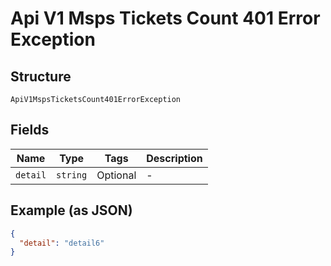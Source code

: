 
# Api V1 Msps Tickets Count 401 Error Exception

## Structure

`ApiV1MspsTicketsCount401ErrorException`

## Fields

| Name | Type | Tags | Description |
|  --- | --- | --- | --- |
| `detail` | `string` | Optional | - |

## Example (as JSON)

```json
{
  "detail": "detail6"
}
```

